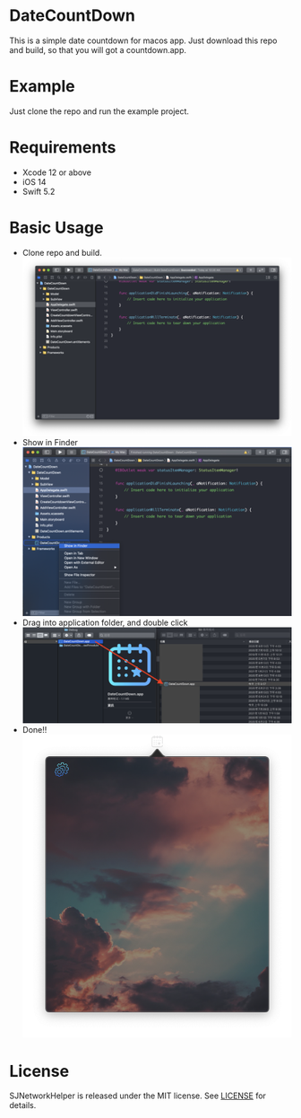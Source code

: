 # DateCountDown
This is a simple date countdown for macos app. Just download this repo and build, so that you will got a countdown.app.

# Example
Just clone the repo and run the example project.

# Requirements

- Xcode 12 or above
- iOS 14
- Swift 5.2

# Basic Usage
- Clone repo and build.
![GITHUB](https://github.com/SabrinaJiang14/DateCountDown/blob/master/image/1.png "clone_repo_and_build")
- Show in Finder
![GITHUB](https://github.com/SabrinaJiang14/DateCountDown/blob/master/image/2.png "show_in_finder")
- Drag into application folder, and double click
![GITHUB](https://github.com/SabrinaJiang14/DateCountDown/blob/master/image/3.png "drag_into_application")
- Done!!
![GITHUB](https://github.com/SabrinaJiang14/DateCountDown/blob/master/image/4.png "done")

# License

SJNetworkHelper is released under the MIT license. See [LICENSE](https://github.com/SabrinaJiang14/DateCountDown/blob/master/LICENSE) for details.